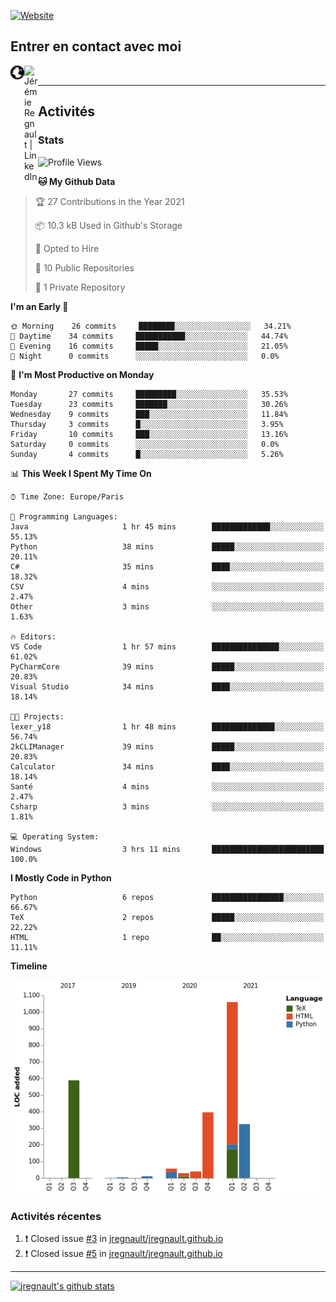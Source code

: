 [![Website](https://img.shields.io/website?logo=globe&label=jregnault.github.io&style=for-the-badge&url=https://jregnault.github.io)](https://jregnault.github.io)

## Entrer en contact avec moi

[<img align="left" alt="codeSTACKr.com" width="22px" src="https://raw.githubusercontent.com/iconic/open-iconic/master/svg/globe.svg" />][website]
[<img align="left" alt="Jérémie Regnault | LinkedIn" width="22px" src="https://cdn.jsdelivr.net/npm/simple-icons@v3/icons/linkedin.svg" />][linkedin]

<br />

---

## Activités

### Stats
<!--START_SECTION:waka-->
![Profile Views](http://img.shields.io/badge/Profile%20Views-1-blue)

**🐱 My Github Data** 

> 🏆 27 Contributions in the Year 2021
 > 
> 📦 10.3 kB Used in Github's Storage 
 > 
> 💼 Opted to Hire
 > 
> 📜 10 Public Repositories 
 > 
> 🔑 1 Private Repository 
 > 
**I'm an Early 🐤** 

```text
🌞 Morning    26 commits     ████████░░░░░░░░░░░░░░░░░   34.21% 
🌆 Daytime    34 commits     ███████████░░░░░░░░░░░░░░   44.74% 
🌃 Evening    16 commits     █████░░░░░░░░░░░░░░░░░░░░   21.05% 
🌙 Night      0 commits      ░░░░░░░░░░░░░░░░░░░░░░░░░   0.0%

```
📅 **I'm Most Productive on Monday** 

```text
Monday       27 commits     █████████░░░░░░░░░░░░░░░░   35.53% 
Tuesday      23 commits     ███████░░░░░░░░░░░░░░░░░░   30.26% 
Wednesday    9 commits      ███░░░░░░░░░░░░░░░░░░░░░░   11.84% 
Thursday     3 commits      █░░░░░░░░░░░░░░░░░░░░░░░░   3.95% 
Friday       10 commits     ███░░░░░░░░░░░░░░░░░░░░░░   13.16% 
Saturday     0 commits      ░░░░░░░░░░░░░░░░░░░░░░░░░   0.0% 
Sunday       4 commits      █░░░░░░░░░░░░░░░░░░░░░░░░   5.26%

```


📊 **This Week I Spent My Time On** 

```text
⌚︎ Time Zone: Europe/Paris

💬 Programming Languages: 
Java                     1 hr 45 mins        █████████████░░░░░░░░░░░░   55.13% 
Python                   38 mins             █████░░░░░░░░░░░░░░░░░░░░   20.11% 
C#                       35 mins             ████░░░░░░░░░░░░░░░░░░░░░   18.32% 
CSV                      4 mins              ░░░░░░░░░░░░░░░░░░░░░░░░░   2.47% 
Other                    3 mins              ░░░░░░░░░░░░░░░░░░░░░░░░░   1.63%

🔥 Editors: 
VS Code                  1 hr 57 mins        ███████████████░░░░░░░░░░   61.02% 
PyCharmCore              39 mins             █████░░░░░░░░░░░░░░░░░░░░   20.83% 
Visual Studio            34 mins             ████░░░░░░░░░░░░░░░░░░░░░   18.14%

🐱‍💻 Projects: 
lexer_y18                1 hr 48 mins        ██████████████░░░░░░░░░░░   56.74% 
2kCLIManager             39 mins             █████░░░░░░░░░░░░░░░░░░░░   20.83% 
Calculator               34 mins             ████░░░░░░░░░░░░░░░░░░░░░   18.14% 
Santé                    4 mins              ░░░░░░░░░░░░░░░░░░░░░░░░░   2.47% 
Csharp                   3 mins              ░░░░░░░░░░░░░░░░░░░░░░░░░   1.81%

💻 Operating System: 
Windows                  3 hrs 11 mins       █████████████████████████   100.0%

```

**I Mostly Code in Python** 

```text
Python                   6 repos             ████████████████░░░░░░░░░   66.67% 
TeX                      2 repos             █████░░░░░░░░░░░░░░░░░░░░   22.22% 
HTML                     1 repo              ██░░░░░░░░░░░░░░░░░░░░░░░   11.11%

```


**Timeline**

![Chart not found](https://raw.githubusercontent.com/jregnault/jregnault/master/charts/bar_graph.png) 


<!--END_SECTION:waka-->

### Activités récentes
<!--START_SECTION:activity-->
1. ❗️ Closed issue [#3](https://github.com/jregnault/jregnault.github.io/issues/3) in [jregnault/jregnault.github.io](https://github.com/jregnault/jregnault.github.io)
2. ❗️ Closed issue [#5](https://github.com/jregnault/jregnault.github.io/issues/5) in [jregnault/jregnault.github.io](https://github.com/jregnault/jregnault.github.io)
<!--END_SECTION:activity-->

---

[![jregnault's github stats](https://github-readme-stats.jregnault.vercel.app/api?username=jregnault&show_icons=true)](https://github.com/jregnault/github-readme-stats)

[website]: jregnault.github.io
[linkedin]: https://www.linkedin.com/in/j%C3%A9r%C3%A9mie-regnault-4a30b2138/

